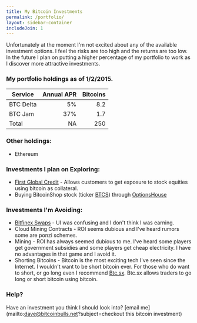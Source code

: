 ```yaml
---
title: My Bitcoin Investments
permalink: /portfolio/
layout: sidebar-container
includeJoin: 1
---
```


Unfortunately at the moment I'm not excited about any of the available investment options. I feel the risks are too high and the returns are too low. In the future I plan on putting a higher percentage of my portfolio to work as I discover more attractive investments.

### My portfolio holdings as of 1/2/2015.

| Service       | Annual APR    | Bitcoins |
| ------------- |-------------: | -----:   |
| BTC Delta     |            5% |   8.2    |
| BTC Jam       |           37% |   1.7    |
| Total         |            NA |   250    |

### Other holdings:

* Ethereum

### Investments I plan on Exploring:

* [First Global Credit](http://firstglobalcredit.com/) - Allows customers to get exposure to stock equities using bitcoin as collateral.
* Buying BitcoinShop stock (ticker [BTCS](https://www.google.com/finance?q=btcs)) through [OptionsHouse](http://oh.tellapal.com/a/clk/22Dppg)

### Investments I'm Avoiding:

* [Bitfinex Swaps](/bitfinex-pays-bitcoin-interest.html) - UI was confusing and I don't think I was earning.
* Cloud Mining Contracts - ROI seems dubious and I've heard rumors some are ponzi schemes.
* Mining - ROI has always seemed dubious to me. I've heard some players get government subsidies and some players get cheap electricity. I have no advantages in that game and I avoid it.
* Shorting Bitcoins - Bitcoin is the most exciting tech I've seen since the Internet. I wouldn't want to be short bitcoin ever. For those who do want to short, or go long even I recommend [Btc.sx](https://btc.sx/). Btc.sx allows traders to go long or short bitcoin using bitcoin.

### Help?

Have an investment you think I should look into? [email me](mailto:dave@bitcoinbulls.net?subject=checkout this bitcoin investment)
